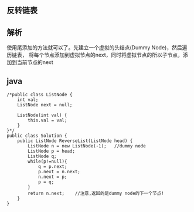 ## 反转链表

## 解析
使用尾添加的方法就可以了。先建立一个虚拟的头结点(Dummy Node)，然后遍历链表，
将每个节点添加到虚拟节点的next，同时将虚拟节点的所以子节点，添加到当前节点的next

## java

    /*public class ListNode { 
        int val; 
        ListNode next = null; 
     
        ListNode(int val) { 
            this.val = val; 
        } 
    }*/  
    public class Solution {  
        public ListNode ReverseList(ListNode head) {  
            ListNode n = new ListNode(-1);   //dummy node
            ListNode p = head;  
            ListNode q;  
            while(p!=null){  
                q = p.next;  
                p.next = n.next;  
                n.next = p;  
                p = q;  
            }  
            return n.next;    //注意,返回的是dummy node的下一个节点!
        }  
    } 